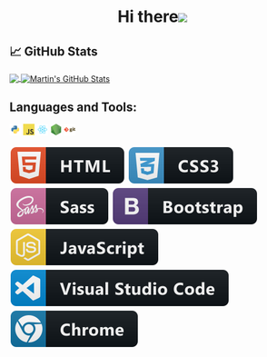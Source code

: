  <div align="center">

 # Hi there<img src="https://raw.githubusercontent.com/MartinHeinz/MartinHeinz/master/wave.gif" width="50">
</div>


## &#x1f4c8; GitHub Stats

<a href="https://github.com/shaikh-israr">
  <img align="center" src="https://github-readme-stats.vercel.app/api/top-langs/?username=shaikh-israr&hide=java,html&title_color=ffffff&text_color=c9cacc&icon_color=2bbc8a&bg_color=1d1f21" />
</a>
<a href="https://github.com/shaikh-israr" align="right">
  <img align="center" src="https://github-readme-stats.vercel.app/api?username=shaikh-israr&show_icons=true&line_height=27&count_private=true&title_color=ffffff&text_color=c9cacc&icon_color=2bbc8a&bg_color=1d1f21" alt="Martin's GitHub Stats" />
</a>


## Languages and Tools:
<code><img height="20" src="https://raw.githubusercontent.com/github/explore/80688e429a7d4ef2fca1e82350fe8e3517d3494d/topics/python/python.png"></code>
<code><img height="20" src="https://raw.githubusercontent.com/github/explore/80688e429a7d4ef2fca1e82350fe8e3517d3494d/topics/javascript/javascript.png"></code>
<code><img height="20" src="https://raw.githubusercontent.com/github/explore/80688e429a7d4ef2fca1e82350fe8e3517d3494d/topics/react/react.png"></code>
<code><img height="20" src="https://raw.githubusercontent.com/github/explore/80688e429a7d4ef2fca1e82350fe8e3517d3494d/topics/nodejs/nodejs.png"></code>
<code><img height="20" src="https://raw.githubusercontent.com/github/explore/80688e429a7d4ef2fca1e82350fe8e3517d3494d/topics/git/git.png"></code>
<p align="left">
  
  
  <img src="https://raw.githubusercontent.com/AbhishekMaira10/AbhishekMaira10/master/Resources/svg/html.svg" alt="html5" style="vertical-align:top; margin:4px 2px">
  
  <img src="https://raw.githubusercontent.com/AbhishekMaira10/AbhishekMaira10/master/Resources/svg/css3.svg" alt="css3" style="vertical-align:top; margin:4px 2px">
  
  <img src="https://raw.githubusercontent.com/AbhishekMaira10/AbhishekMaira10/master/Resources/svg/sass.svg" alt="sass" style="vertical-align:top; margin:4px 2px">
  
  <img src="https://raw.githubusercontent.com/AbhishekMaira10/AbhishekMaira10/master/Resources/svg/bootstrap.svg" alt="bootstrap" style="vertical-align:top; margin:4px 2px">
  
  <img src="https://raw.githubusercontent.com/AbhishekMaira10/AbhishekMaira10/master/Resources/svg/js.svg" alt="js" style="vertical-align:top; margin:4px 2px">
   <img src="https://raw.githubusercontent.com/AbhishekMaira10/AbhishekMaira10/master/Resources/svg/visualstudio_code.svg" alt="visualstudio code" style="vertical-align:top; margin:4px 2px">

  <img src="https://raw.githubusercontent.com/AbhishekMaira10/AbhishekMaira10/master/Resources/svg/chrome.svg" alt="chrome" style="vertical-align:top; margin:4px 2px">
  </a>

</p>



<!--
**shaikh-israr/shaikh-israr** is a ✨ _special_ ✨ repository because its `README.md` (this file) appears on your GitHub profile.

Here are some ideas to get you started:

- 🔭 I’m currently working on ...
- 🌱 I’m currently learning ...
- 👯 I’m looking to collaborate on ...
- 🤔 I’m looking for help with ...
- 💬 Ask me about ...
- 📫 How to reach me: ...
- 😄 Pronouns: ...
- ⚡ Fun fact: ...
-->
